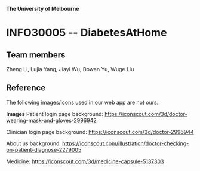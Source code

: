 **The University of Melbourne**
# INFO30005 -- DiabetesAtHome

## Team members
Zheng Li, Lujia Yang, Jiayi Wu, Bowen Yu, Wuge Liu

## Reference

The following images/icons used in our web app are not ours.

**Images**
Patient login page background: https://iconscout.com/3d/doctor-wearing-mask-and-gloves-2996942

Clinician login page background: https://iconscout.com/3d/doctor-2996944

About us background: https://iconscout.com/illustration/doctor-checking-on-patient-diagnose-2279005

Medicine: https://iconscout.com/3d/medicine-capsule-5137303
